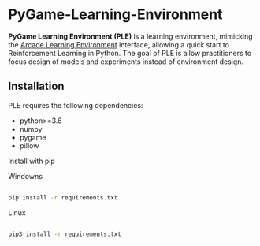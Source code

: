 # PyGame-Learning-Environment

**PyGame Learning Environment (PLE)** is a learning environment, mimicking the [Arcade Learning Environment](https://github.com/mgbellemare/Arcade-Learning-Environment) interface, allowing a quick start to Reinforcement Learning in Python. The goal of PLE is allow practitioners to focus design of models and experiments instead of environment design.

## Installation

PLE requires the following dependencies:
* python>=3.6
* numpy
* pygame
* pillow

Install with pip

Windowns
```bash

pip install -r requirements.txt
```
Linux
```bash

pip3 install -r requirements.txt
```

